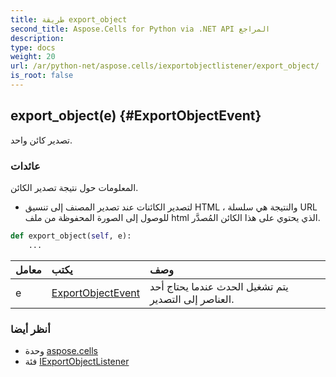 ```yaml
---
title: طريقة export_object
second_title: Aspose.Cells for Python via .NET API المراجع
description:
type: docs
weight: 20
url: /ar/python-net/aspose.cells/iexportobjectlistener/export_object/
is_root: false
---
```

##  export_object(e) {#ExportObjectEvent}
تصدير كائن واحد.


###  عائدات

المعلومات حول نتيجة تصدير الكائن.

* لتصدير الكائنات عند تصدير المصنف إلى تنسيق HTML ،
والنتيجة هي سلسلة URL للوصول إلى الصورة المحفوظة من ملف html الذي يحتوي على هذا الكائن المُصدَّر.


```python
def export_object(self, e):
    ...
```


| معامل| يكتب| وصف|
| :- | :- | :- |
| e | [ExportObjectEvent](/cells/ar/python-net/aspose.cells/exportobjectevent) | يتم تشغيل الحدث عندما يحتاج أحد العناصر إلى التصدير.|



###  أنظر أيضا
* وحدة [aspose.cells](../../)
* فئة [IExportObjectListener](/cells/ar/python-net/aspose.cells/iexportobjectlistener)
